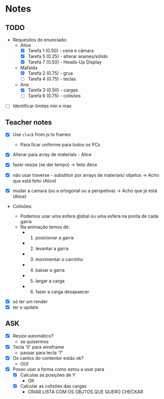 # Notes

## TODO

- Requesitos do enunciado:
  - Alice
    - [x] Tarefa 1 (0.50) - cena e câmara
    - [x] Tarefa 5 (0.25) - alterar arames/sólido
    - [x] Tarefa 7 (0.50) - Heads-Up Display
  - Mafalda
    - [x] Tarefa 2 (0.75) - grua
    - [ ] Tarefa 4 (0.75) - teclas
  - Ana
    - [x] Tarefa 3 (0.50) - cargas
    - [ ] Tarefa 6 (0.75) - colisões
- [ ] Identificar limites min e max

## Teacher notes

- [x] Use `clock` from js to frames

  - Para ficar uniforme para todos os PCs

- [x] Alterar para array de materiais - Alice

- [x] fazer resize (se der tempo) -> feito Alice

- [x] não usar traverse - substituir por arrays de materiais/ objetos -> Acho que está feito (Alice)

- [x] mudar a camara (ou a ortogonal ou a perspetiva) -> Acho que já está (Alice)

- Colisões:

  - Podemos usar uma esfera global ou uma esfera na ponta de cada garra
  - Na animação temos de:
    - 1. posicionar a garra
    - 2. levantar a garra
    - 3. movimentar o carrinho
    - 4. baixar a garra
    - 5. largar a carga
    - 6. fazer a carga desapaecer

- [x] só ter um render
- [x] ter o update

## ASK

- [x] Resize automático?
  - se quisermos
- [x] Tecla '0' para wireframe
  - passar para tecla '7'
- [x] Os cantos do contentor estão ok?
  - OUI
- [x] Posso usar a forma como estou a usar para
  - [x] Calculas as posições de Y
    - OK
  - [x] Calcular as colisões das cargas
    - CRIAR LISTA COM OS OBJTOS QUE QUERO CHECKAR
